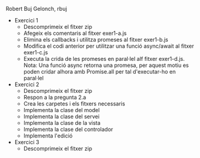 Robert Buj Gelonch, rbuj
- Exercici 1
  - Descomprimeix el fitxer zip
  - Afegeix els comentaris al fitxer exer1-a.js
  - Elimina els callbacks i utilitza promeses al fitxer exer1-b.js
  - Modifica el codi anterior per utilitzar una funció async/await
    al fitxer exer1-c.js
  - Executa la crida de les promeses en paral·lel alf fitxer
    exer1-d.js. Nota: Una funció async retorna una promesa, per
    aquest motiu es poden cridar alhora amb Promise.all per tal
    d'executar-ho en paral·lel
- Exercici 2
  - Descomprimeix el fitxer zip
  - Respon a la pregunta 2.a
  - Crea les carpetes i els fitxers necessaris
  - Implementa la clase del model
  - Implementa la clase del servei
  - Implementa la clase de la vista
  - Implementa la clase del controlador
  - Implementa l'edició
- Exercici 3
  - Descomprimeix el fitxer zip
